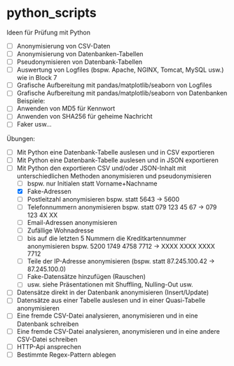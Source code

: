 # python_scripts

Ideen für Prüfung mit Python
- [ ] Anonymisierung von CSV-Daten
- [ ] Anonymisierung von Datenbanken-Tabellen
- [ ] Pseudonymisieren von Datenbank-Tabellen
- [ ] Auswertung von Logfiles (bspw. Apache, NGINX, Tomcat, MySQL usw.) wie in Block 7
- [ ] Grafische Aufbereitung mit pandas/matplotlib/seaborn von Logfiles
- [ ] Grafische Aufbereitung mit pandas/matplotlib/seaborn von Datenbanken
Beispiele:
- [ ] Anwenden von MD5 für Kennwort
- [ ] Anwenden von SHA256 für geheime Nachricht
- [ ] Faker usw...

Übungen:
- [ ] Mit Python eine Datenbank-Tabelle auslesen und in CSV exportieren
- [ ] Mit Python eine Datenbank-Tabelle auslesen und in JSON exportieren
- [ ] Mit Python den exportieren CSV und/oder JSON-Inhalt mit unterschiedlichen Methoden anonymisieren und pseudonymisieren
    - [ ] bspw. nur Initialen statt Vorname+Nachname
    - [x] Fake-Adressen
    - [ ] Postleitzahl anonymisieren bspw. statt 5643 -> 5600
    - [ ] Telefonnummern anonymisieren bspw. statt 079 123 45 67 -> 079 123 4X XX
    - [ ] Email-Adressen anonymisieren
    - [ ] Zufällige Wohnadresse
    - [ ] bis auf die letzten 5 Nummern die Kreditkartennummer anonymisieren bspw. 5200 1749 4758 7712 -> XXXX XXXX XXXX 7712
    - [ ] Teile der IP-Adresse anonymisieren (bspw. statt 87.245.100.42 -> 87.245.100.0)
    - [ ] Fake-Datensätze hinzufügen (Rauschen)
    - [ ] usw. siehe Präsentationen mit Shuffling, Nulling-Out usw.
- [ ] Datensätze direkt in der Datenbank anonymisieren (Insert/Update)
- [ ] Datensätze aus einer Tabelle auslesen und in einer Quasi-Tabelle anonymisieren
- [ ] Eine fremde CSV-Datei analysieren, anonymisieren und in eine Datenbank schreiben
- [ ] Eine fremde CSV-Datei analysieren, anonymisieren und in eine andere CSV-Datei schreiben
- [ ] HTTP-Api ansprechen
- [ ] Bestimmte Regex-Pattern ablegen
